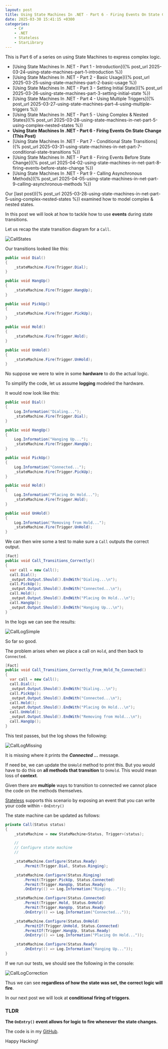 ```yaml
---
layout: post
title: Using State Machines In .NET - Part 6 - Firing Events On State Change
date: 2025-03-30 15:41:15 +0300
categories:
    - C#
    - .NET
    - Stateless
    - StarLibrary
---
```


This is Part 6 of a series on using State Machines to express complex logic.

- [Using State Machines In .NET  - Part 1 - Introduction]({% post_url 2025-03-24-using-state-machines-part-1-introduction %})
- [Using State Machines In .NET  - Part 2 - Basic Usage]({% post_url 2025-03-25-using-state-machines-part-2-basic-usage %})
- [Using State Machines In .NET  - Part 3 - Setting Initial State]({% post_url 2025-03-26-using-state-machines-part-3-setting-initial-state %})
- [Using State Machines In .NET  - Part 4 - Using Multiple Triggers]({% post_url 2025-03-27-using-state-machines-part-4-using-multiple-triggers %})
- [Using State Machines In .NET - Part 5 - Using Complex & Nested States]({% post_url 2025-03-28-using-state-machines-in-net-part-5-using-complex-nested-states %})
- **Using State Machines In .NET - Part 6 - Firing Events On State Change (This Post)**
- [Using State Machines In .NET - Part 7 - Conditional State Transitions]({% post_url 2025-03-31-using-state-machines-in-net-part-7-conditional-state-transitions %})
- [Using State Machines In .NET - Part 8 - Firing Events Before State Change]({% post_url 2025-04-02-using-state-machines-in-net-part-8-firing-events-before-state-change %})
- [Using State Machines In .NET - Part 9 - Calling Asynchronous Methods]({% post_url 2025-04-05-using-state-machines-in-net-part-9-calling-asynchronous-methods %})

Our [last post]({% post_url 2025-03-28-using-state-machines-in-net-part-5-using-complex-nested-states %}) examined how to model complex & nested states.

In this post we will look at how to tackle how to use **events** during state transitions.

Let us recap the state transition diagram for a `Call`.

![CallStates](../images/2025/03/CallStates.png)

Our transitions looked like this:

```c#
public void Dial()
{
    _stateMachine.Fire(Trigger.Dial);
}

public void HangUp()
{
    _stateMachine.Fire(Trigger.HangUp);
}

public void PickUp()
{
    _stateMachine.Fire(Trigger.PickUp);
}

public void Hold()
{
    _stateMachine.Fire(Trigger.Hold);
}

public void UnHold()
{
    _stateMachine.Fire(Trigger.UnHold);
}
```

No suppose we were to wire in some **hardware** to do the actual logic.

To simplify the code, let us assume **logging** modeled the hardware.

It would now look like this:

```c#
public void Dial()
{
    Log.Information("Dialing...");
    _stateMachine.Fire(Trigger.Dial);
}

public void HangUp()
{
    Log.Information("Hanging Up...");
    _stateMachine.Fire(Trigger.HangUp);
}

public void PickUp()
{
    Log.Information("Connected...");
    _stateMachine.Fire(Trigger.PickUp);
}

public void Hold()
{
    Log.Information("Placing On Hold...");
    _stateMachine.Fire(Trigger.Hold);
}

public void UnHold()
{
    Log.Information("Removing from Hold...");
    _stateMachine.Fire(Trigger.UnHold);
}
```

We can then wire some a test to make sure a `Call` outputs the correct output.

```c#
[Fact]
public void Call_Transitions_Correctly()
{
  var call = new Call();
  call.Dial();
  _output.Output.Should().EndWith("Dialing...\n");
  call.PickUp();
  _output.Output.Should().EndWith("Connected...\n");
  call.Hold();
  _output.Output.Should().EndWith("Placing On Hold...\n");
  call.HangUp();
  _output.Output.Should().EndWith("Hanging Up...\n");
}
```

In the logs we can see the results:

![CallLogSimple](../images/2025/03/CallLogSimple.png)

So far so good.

The problem arises when we place a call on `Hold`, and then back to `Connected`.

```c#
[Fact]
public void Call_Transitions_Correctly_From_Hold_To_Connected()
{
  var call = new Call();
  call.Dial();
  _output.Output.Should().EndWith("Dialing...\n");
  call.PickUp();
  _output.Output.Should().EndWith("Connected...\n");
  call.Hold();
  _output.Output.Should().EndWith("Placing On Hold...\n");
  call.UnHold();
  _output.Output.Should().EndWith("Removing from Hold...\n");
  call.HangUp();
}
```

This test passes, but the log shows the following:

![CallLogMissing](../images/2025/03/CallLogMissing.png)

It is missing where it prints the ***Connected ...*** message.

If need be, we can update the `UnHold` method to print this. But you would have to do this on **all methods that transition** to `OnHold`. This would mean loss of **context**.

Given there are **multiple** ways to transition to connected we cannot place the code on the methods themselves.

[Stateless](https://www.nuget.org/packages/stateless/) supports this scenario by exposing an event that you can write your code within - `OnEntry()`

The state machine can be updated as follows:

```C#
private Call(Status status)
{
    _stateMachine = new StateMachine<Status, Trigger>(status);

    //
    // Configure state machine
    //

    _stateMachine.Configure(Status.Ready)
        .Permit(Trigger.Dial, Status.Ringing);

    _stateMachine.Configure(Status.Ringing)
        .Permit(Trigger.PickUp, Status.Connected)
        .Permit(Trigger.HangUp, Status.Ready)
        .OnEntry(() => Log.Information("Ringing..."));

    _stateMachine.Configure(Status.Connected)
        .Permit(Trigger.Hold, Status.OnHold)
        .Permit(Trigger.HangUp, Status.Ready)
        .OnEntry(() => Log.Information("Connected..."));

    _stateMachine.Configure(Status.OnHold)
        .PermitIf(Trigger.UnHold, Status.Connected)
        .PermitIf(Trigger.HangUp, Status.Ready)
        .OnEntry(() => Log.Information("Placing On Hold..."));

    _stateMachine.Configure(Status.Ready)
        .OnEntry(() => Log.Information("Hanging Up..."));
}
```

If we run our tests, we should see the following in the console:

![CallLogCorrection](../images/2025/03/CallLogCorrection.png)

Thus we can see **regardless of how the state was set, the correct logic will fire**.

In our next post we will look at **conditional firing of triggers**.

### TLDR

**The `OnEntry()` event allows for logic to fire whenever the state changes.**

The code is in my [GitHub](https://github.com/conradakunga/BlogCode/tree/master/2025-03-30%20-%20State%20Machines%20Part%206).

Happy Hacking!
